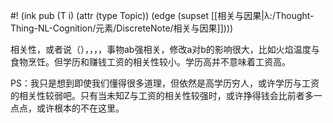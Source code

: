 #! (ink pub (T i) (attr (type Topic)) (edge (supset [[相关与因果|λ:/Thought-Thing-NL-Cognition/元素/DiscreteNote/相关与因果]])))

相关性，或者说（），，，，事物ab强相关，修改a对b的影响很大，比如火焰温度与食物烹饪。但学历和赚钱工资的相关性较小。学历高并不意味着工资高。

PS：我只是想到即使我们懂得很多道理，但依然是高学历穷人，或许学历与工资的相关性较弱吧。只有当未知Z与工资的相关性较强时，或许挣得钱会比前者多一点点，或许根本的不在这里。
